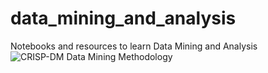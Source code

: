 # data_mining_and_analysis
Notebooks and resources to learn Data Mining and Analysis
![CRISP-DM Data Mining Methodology](https://res.cloudinary.com/dwviwepzw/image/upload/v1677681024/samples/CRISP-DM-process-model_ndscdm.png)
